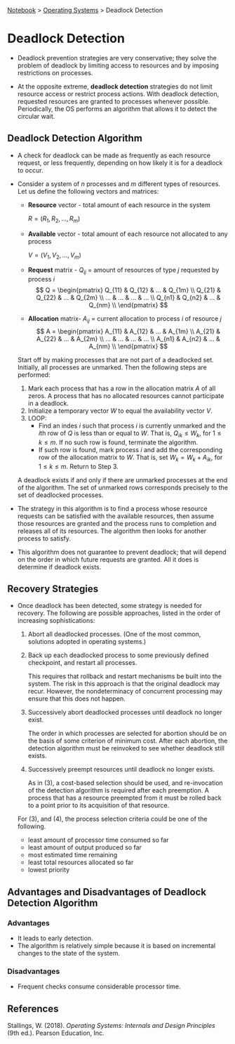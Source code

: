 <a href="../">Notebook</a> > <a href="./">Operating Systems</a> > Deadlock Detection

# Deadlock Detection



* Deadlock prevention strategies are very conservative; they solve the problem of deadlock by limiting access to resources and by imposing restrictions on processes.

* At the opposite extreme, **deadlock detection** strategies do not limit resource access or restrict process actions. With deadlock detection, requested resources are granted to processes whenever possible. Periodically, the OS performs an algorithm that allows it to detect the circular wait.



## Deadlock Detection Algorithm

* A check for deadlock can be made as frequently as each resource request, or less frequently, depending on how likely it is for a deadlock to occur.

* Consider a system of $n$ processes and $m$ different types of resources. Let us define the following vectors and matrices:

  * **Resource** vector - total amount of each resource in the system

    $R = (R_1, R_2, ... , R_m)$

  * **Available** vector - total amount of each resource not allocated to any process

    $V =(V_1, V_2, ... , V_m)$

  * **Request** matrix - $Q_{ij}$ = amount of resources of type $j$ requested by process $i$
    $$
    Q =
    \begin{pmatrix}
    Q_{11} & Q_{12} & ... & Q_{1m} \\
    Q_{21} & Q_{22} & ... & Q_{2m} \\
    ... & ... & ... & ... \\
    Q_{n1} & Q_{n2} & ... & Q_{nm} \\
    \end{pmatrix}
    $$

  * **Allocation** matrix- $A_{ij}$ = current allocation to process $i$ of resource $j$
    $$
    A =
    \begin{pmatrix}
    A_{11} & A_{12} & ... & A_{1m} \\
    A_{21} & A_{22} & ... & A_{2m} \\
    ... & ... & ... & ... \\
    A_{n1} & A_{n2} & ... & A_{nm} \\
    \end{pmatrix}
    $$

  Start off by making processes that are not part of a deadlocked set. Initially, all processes are unmarked. Then the following steps are performed:

  1. Mark each process that has a row in the allocation matrix $A$ of all zeros. A process that has no allocated resources cannot participate in a deadlock.
  2. Initialize a temporary vector $W$ to equal the availability vector $V$.
  3. LOOP:
     * Find an indes $i$ such that process $i$ is currently unmarked and the $i$th row of $Q$ is less than or equal to $W$. That is, $Q_{ik} \le W_k$, for $1 \le k \le m$. If no such row is found, terminate the algorithm.
     * If such row is found, mark process $i$ and add the corresponding row of the allocation matrix to $W$. That is, set $W_k = W_k + A_{ik}$, for $1 \le k \le m$. Return to Step 3.

  A deadlock exists if and only if there are unmarked processes at the end of the algorithm. The set of unmarked rows corresponds precisely to the set of deadlocked processes.

* The strategy in this algorithm is to find a process whose resource requests can be satisfied with the available resources, then assume those resources are granted and the process runs to completion and releases all of its resources. The algorithm then looks for another process to satisfy.
* This algorithm does not guarantee to prevent deadlock; that will depend on the order in which future requests are granted. All it does is determine if deadlock exists.



## Recovery Strategies

* Once deadlock has been detected, some strategy is needed for recovery. The following are possible approaches, listed in the order of increasing sophistications:

  1. Abort all deadlocked processes. (One of the most common, solutions adopted in operating systems.)

  2. Back up each deadlocked process to some previously defined checkpoint, and restart all processes.

     This requires that rollback and restart mechanisms be built into the system. The risk in this approach is that the original deadlock may recur. However, the nondeterminacy of concurrent processing may ensure that this does not happen.

  3. Successively abort deadlocked processes until deadlock no longer exist.

     The order in which processes are selected for abortion should be on the basis of some criterion of minimum cost. After each abortion, the detection algorithm must be reinvoked to see whether deadlock still exists.

  4. Successively preempt resources until deadlock no longer exists.

     As in (3), a cost-based selection should be used, and re-invocation of the detection algorithm is required after each preemption. A process that has a resource preempted from it must be rolled back to a point prior to its acquisition of that resource.

  For (3), and (4), the process selection criteria could be one of the following.

  * least amount of processor time consumed so far
  * least amount of output produced so far
  * most estimated time remaining
  * least total resources allocated so far
  * lowest priority



## Advantages and Disadvantages of Deadlock Detection Algorithm

### Advantages

* It leads to early detection.
* The algorithm is relatively simple because it is based on incremental changes to the state of the system.

### Disadvantages

* Frequent checks consume considerable processor time.






## References

Stallings, W. (2018). *Operating Systems: Internals and Design Principles* (9th ed.). Pearson Education, Inc.
